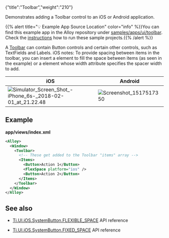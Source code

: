 {"title":"Toolbar","weight":"210"}

Demonstrates adding a Toolbar control to an iOS or Android application.

{{% alert title="💡 Example App Source Location" color="info" %}}You can find this example app in the Alloy repository under [samples/apps/ui/toolbar](https://github.com/appcelerator/alloy/tree/master/samples/apps/ui/toolbar). Check the [instructions](/docs/appc/Alloy_Framework/Alloy_Guide/Alloy_Test_Apps/) how to run these sample projects.{{% /alert %}}

A [Toolbar](#!/api/Titanium.UI.iOS.Toolbar) can contain Button controls and certain other controls, such as TextFields and Labels. iOS notes: To provide spacing between items in the toolbar, you can insert a <FlexSpace/> element to fill the space between items (as seen in the example) or a <FixedSpace/> element whose width attribute specifies the spacer width to add.

| iOS | Android |
| --- | --- |
| ![Simulator_Screen_Shot_-_iPhone_6s_-_2018-02-01_at_21.22.48](/Images/appc/download/attachments/41845781/Simulator_Screen_Shot_-_iPhone_6s_-_2018-02-01_at_21.22.48.png) | ![Screenshot_1517517350](/Images/appc/download/attachments/41845781/Screenshot_1517517350.png) |

## Example

**app/views/index.xml**

```xml
<Alloy>
  <Window>
    <Toolbar>
      <!-- These get added to the Toolbar "items" array -->
      <Items>
        <Button>Action 1</Button>
        <FlexSpace platform="ios" />
        <Button>Action 2</Button>
      </Items>
    </Toolbar>
  </Window>
</Alloy>
```

## See also

* [Ti.UI.iOS.SystemButton.FLEXIBLE\_SPACE](#!/api/Titanium.UI.iOS.SystemButton-property-FLEXIBLE_SPACE) API reference

* [Ti.UI.iOS.SystemButton.FIXED\_SPACE](#!/api/Titanium.UI.iOS.SystemButton-property-FIXED_SPACE) API reference

